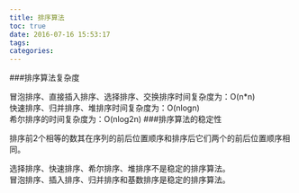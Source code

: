 ```yaml
---
title: 排序算法
toc: true
date: 2016-07-16 15:53:17
tags:
categories:
---
```


###排序算法复杂度

冒泡排序、直接插入排序、选择排序、交换排序时间复杂度为：O(n*n)  
快速排序、归并排序、堆排序时间复杂度为：O(nlogn)  
希尔排序的时间复杂度为：O(nlog2n)
###排序算法的稳定性

排序前2个相等的数其在序列的前后位置顺序和排序后它们两个的前后位置顺序相同。

选择排序、快速排序、希尔排序、堆排序不是稳定的排序算法。  
冒泡排序、插入排序、归并排序和基数排序是稳定的排序算法。
